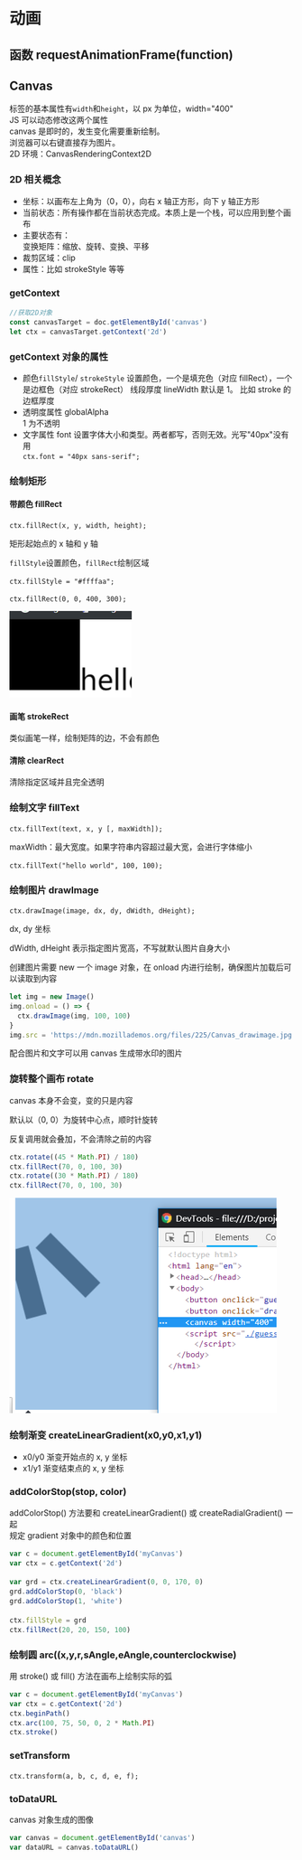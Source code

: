 # 动画

## 函数 requestAnimationFrame(function)

## Canvas

标签的基本属性有`width`和`height`，以 px 为单位，width="400"  
JS 可以动态修改这两个属性  
canvas 是即时的，发生变化需要重新绘制。  
浏览器可以右键直接存为图片。  
2D 环境：CanvasRenderingContext2D

### 2D 相关概念

- 坐标：以画布左上角为（0，0），向右 x 轴正方形，向下 y 轴正方形
- 当前状态：所有操作都在当前状态完成。本质上是一个栈，可以应用到整个画布
- 主要状态有：  
  变换矩阵：缩放、旋转、变换、平移
- 裁剪区域：clip
- 属性：比如 strokeStyle 等等

### getContext

```js
//获取2D对象
const canvasTarget = doc.getElementById('canvas')
let ctx = canvasTarget.getContext('2d')
```

### getContext 对象的属性

- 颜色`fillStyle`/ `strokeStyle`
  设置颜色，一个是填充色（对应 fillRect），一个是边框色（对应 strokeRect）
  线段厚度 lineWidth
  默认是 1。
  比如 stroke 的边框厚度
- 透明度属性 globalAlpha  
  1 为不透明
- 文字属性 font
  设置字体大小和类型。两者都写，否则无效。光写"40px"没有用  
  `ctx.font = "40px sans-serif";`

### 绘制矩形

#### 带颜色 fillRect

`ctx.fillRect(x, y, width, height);`

矩形起始点的 x 轴和 y 轴

`fillStyle`设置颜色，`fillRect`绘制区域

`ctx.fillStyle = "#ffffaa";`

`ctx.fillRect(0, 0, 400, 300);`

![](../images/3638df4edf76b0b594c4609f447912e3.png)

#### 画笔 strokeRect

类似画笔一样，绘制矩阵的边，不会有颜色

#### 清除 clearRect

清除指定区域并且完全透明

### 绘制文字 fillText

`ctx.fillText(text, x, y [, maxWidth]);`

maxWidth：最大宽度。如果字符串内容超过最大宽，会进行字体缩小

`ctx.fillText("hello world", 100, 100);`

### 绘制图片 drawImage

`ctx.drawImage(image, dx, dy, dWidth, dHeight);`

dx, dy 坐标

dWidth, dHeight 表示指定图片宽高，不写就默认图片自身大小

创建图片需要 new 一个 image 对象，在 onload 内进行绘制，确保图片加载后可以读取到内容

```js
let img = new Image()
img.onload = () => {
  ctx.drawImage(img, 100, 100)
}
img.src = 'https://mdn.mozillademos.org/files/225/Canvas_drawimage.jpg'
```

配合图片和文字可以用 canvas 生成带水印的图片

### 旋转整个画布 rotate

canvas 本身不会变，变的只是内容

默认以（0, 0）为旋转中心点，顺时针旋转

反复调用就会叠加，不会清除之前的内容

```js
ctx.rotate((45 * Math.PI) / 180)
ctx.fillRect(70, 0, 100, 30)
ctx.rotate((30 * Math.PI) / 180)
ctx.fillRect(70, 0, 100, 30)
```

![](../images/186a9d87445d1050d0d202329d80232c.png)

### 绘制渐变 createLinearGradient(x0,y0,x1,y1)

- x0/y0 渐变开始点的 x, y 坐标
- x1/y1 渐变结束点的 x, y 坐标

### addColorStop(stop, color)

addColorStop() 方法要和 createLinearGradient() 或 createRadialGradient() 一起  
规定 gradient 对象中的颜色和位置

```js
var c = document.getElementById('myCanvas')
var ctx = c.getContext('2d')

var grd = ctx.createLinearGradient(0, 0, 170, 0)
grd.addColorStop(0, 'black')
grd.addColorStop(1, 'white')

ctx.fillStyle = grd
ctx.fillRect(20, 20, 150, 100)
```

### 绘制圆 arc((x,y,r,sAngle,eAngle,counterclockwise)

用 stroke() 或 fill() 方法在画布上绘制实际的弧

```js
var c = document.getElementById('myCanvas')
var ctx = c.getContext('2d')
ctx.beginPath()
ctx.arc(100, 75, 50, 0, 2 * Math.PI)
ctx.stroke()
```

### setTransform

`ctx.transform(a, b, c, d, e, f);`

### toDataURL

canvas 对象生成的图像

```js
var canvas = document.getElementById('canvas')
var dataURL = canvas.toDataURL()
```
